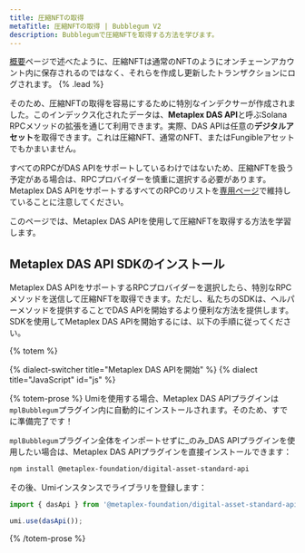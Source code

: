 ```yaml
---
title: 圧縮NFTの取得
metaTitle: 圧縮NFTの取得 | Bubblegum V2
description: Bubblegumで圧縮NFTを取得する方法を学びます。
---
```


[概要](/jp/bubblegum#read-api)ページで述べたように、圧縮NFTは通常のNFTのようにオンチェーンアカウント内に保存されるのではなく、それらを作成し更新したトランザクションにログされます。 {% .lead %}

そのため、圧縮NFTの取得を容易にするために特別なインデクサーが作成されました。このインデックス化されたデータは、**Metaplex DAS API**と呼ぶSolana RPCメソッドの拡張を通じて利用できます。実際、DAS APIは任意の**デジタルアセット**を取得できます。これは圧縮NFT、通常のNFT、またはFungibleアセットでもかまいません。

すべてのRPCがDAS APIをサポートしているわけではないため、圧縮NFTを扱う予定がある場合は、RPCプロバイダーを慎重に選択する必要があります。Metaplex DAS APIをサポートするすべてのRPCのリストを[専用ページ](/jp/rpc-providers)で維持していることに注意してください。

このページでは、Metaplex DAS APIを使用して圧縮NFTを取得する方法を学習します。

## Metaplex DAS API SDKのインストール

Metaplex DAS APIをサポートするRPCプロバイダーを選択したら、特別なRPCメソッドを送信して圧縮NFTを取得できます。ただし、私たちのSDKは、ヘルパーメソッドを提供することでDAS APIを開始するより便利な方法を提供します。SDKを使用してMetaplex DAS APIを開始するには、以下の手順に従ってください。

{% totem %}

{% dialect-switcher title="Metaplex DAS APIを開始" %}
{% dialect title="JavaScript" id="js" %}

{% totem-prose %}
Umiを使用する場合、Metaplex DAS APIプラグインは`mplBubblegum`プラグイン内に自動的にインストールされます。そのため、すでに準備完了です！

`mplBubblegum`プラグイン全体をインポートせずに_のみ_DAS APIプラグインを使用したい場合は、Metaplex DAS APIプラグインを直接インストールできます：

```sh
npm install @metaplex-foundation/digital-asset-standard-api
```

その後、Umiインスタンスでライブラリを登録します：

```ts
import { dasApi } from '@metaplex-foundation/digital-asset-standard-api';

umi.use(dasApi());
```
{% /totem-prose %}